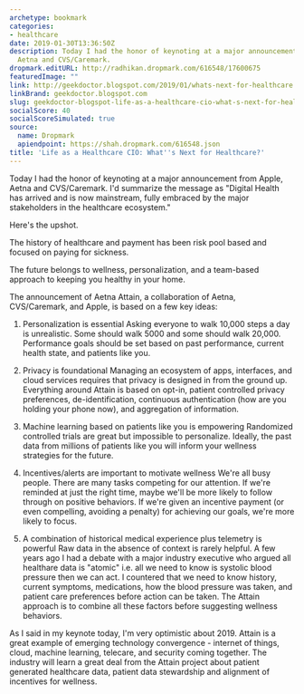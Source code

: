 ```yaml
---
archetype: bookmark
categories:
- healthcare
date: 2019-01-30T13:36:50Z
description: Today I had the honor of keynoting at a major announcement from Apple,
  Aetna and CVS/Caremark.
dropmark.editURL: http://radhikan.dropmark.com/616548/17600675
featuredImage: ""
link: http://geekdoctor.blogspot.com/2019/01/whats-next-for-healthcare.html
linkBrand: geekdoctor.blogspot.com
slug: geekdoctor-blogspot-life-as-a-healthcare-cio-what-s-next-for-healthcare
socialScore: 40
socialScoreSimulated: true
source:
  name: Dropmark
  apiendpoint: https://shah.dropmark.com/616548.json
title: 'Life as a Healthcare CIO: What''s Next for Healthcare?'
---
```

Today I had the honor of keynoting at a major announcement from Apple, Aetna and CVS/Caremark.   I'd summarize the message as "Digital Health has arrived and is now mainstream, fully embraced by the major stakeholders in the healthcare ecosystem."

Here's the upshot.

The history of healthcare and payment has been risk pool based and focused on paying for sickness.

The future belongs to wellness, personalization, and a team-based approach to keeping you healthy in your home. 

The announcement of Aetna Attain, a collaboration of Aetna, CVS/Caremark, and Apple, is based on a few key ideas:

1.  Personalization is essential
Asking everyone to walk 10,000 steps a day is unrealistic.   Some should walk 5000 and some should walk 20,000.    Performance goals should be set based on past performance, current health state, and patients like you.

2.  Privacy is foundational
Managing an ecosystem of apps, interfaces, and cloud services requires that privacy is designed in from the ground up.   Everything around Attain is based on opt-in, patient controlled privacy preferences, de-identification, continuous authentication (how are you holding your phone now), and aggregation of information.

3.  Machine learning based on patients like you is empowering
Randomized controlled trials are great but impossible to personalize.  Ideally, the past data from millions of patients like you will inform your wellness strategies for the future.

4.  Incentives/alerts are important to motivate wellness
We're all busy people.   There are many tasks competing for our attention.   If we're reminded at just the right time, maybe we'll be more likely to follow through on positive behaviors.   If we're given an incentive payment (or even compelling, avoiding a penalty) for achieving our goals, we're more likely to focus.

5.   A combination of historical medical experience plus telemetry is powerful
Raw data in the absence of context is rarely helpful.   A few years ago I had a debate with a major industry executive who argued all healthare data is "atomic" i.e. all we need to know is systolic blood pressure then we can act.  I countered that we need to know history, current symptoms, medications, how the blood pressure was taken, and patient care preferences before action can be taken.   The Attain approach is to combine all these factors before suggesting wellness behaviors.

As I said in my keynote today, I'm very optimistic about 2019.   Attain is a great example of  emerging technology convergence - internet of things, cloud, machine learning, telecare, and security coming together.    The industry will learn a great deal from the Attain project about patient generated healthcare data, patient data stewardship and alignment of incentives for wellness.
